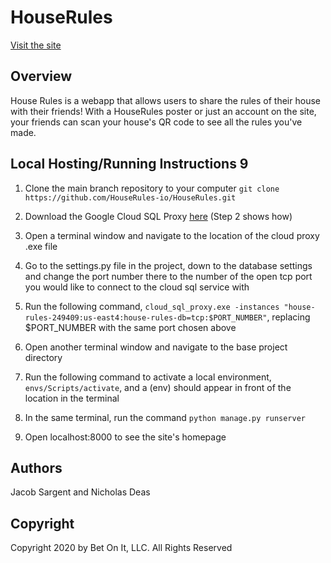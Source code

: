 # HouseRules
[Visit the site](houserules.io)

## Overview
House Rules is a webapp that allows users to share the rules of their house with their friends!  With a HouseRules poster or just an account on the site, your friends can scan your house's QR code to see all the rules you've made.

## Local Hosting/Running Instructions 9
1) Clone the main branch repository to your computer
```git clone https://github.com/HouseRules-io/HouseRules.git```

2) Download the Google Cloud SQL Proxy [here](https://cloud.google.com/sql/docs/mysql/connect-admin-proxy#install) (Step 2 shows how)

3) Open a terminal window and navigate to the location of the cloud proxy .exe file
	
4) Go to the settings.py file in the project, down to the database settings and change the port number there to the number of the open tcp port you would like to connect to the cloud sql service with
	
5) Run the following command,
```cloud_sql_proxy.exe -instances "house-rules-249409:us-east4:house-rules-db=tcp:$PORT_NUMBER"```, replacing $PORT_NUMBER with the same port chosen above
	
6) Open another terminal window and navigate to the base project directory

7) Run the following command to activate a local environment, 
```envs/Scripts/activate```, and a (env) should appear in front of the location in the terminal

8) In the same terminal, run the command
```python manage.py runserver```

9) Open localhost:8000 to see the site's homepage

## Authors
Jacob Sargent and Nicholas Deas

## Copyright
Copyright 2020 by Bet On It, LLC. All Rights Reserved
